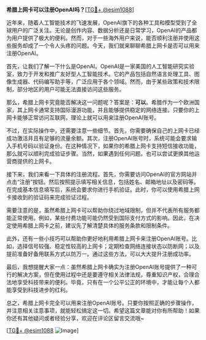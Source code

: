 **希腊上网卡可以注册OpenAI吗？**[[TG💪+ @esim1088](https://t.me/s/esim1088)]

近年来，随着人工智能技术的飞速发展，OpenAI旗下的各种工具和模型受到了全球用户的广泛关注。无论是创作内容、数据分析还是日常学习，OpenAI的产品都为用户提供了极大的便利。然而，对于一些海外用户来说，能否顺利注册并使用这些服务却成了一个令人头疼的问题。今天，我们就来聊聊希腊上网卡是否可以用来注册OpenAI。

首先，让我们了解一下什么是OpenAI。OpenAI是一家美国的人工智能研究实验室，致力于开发和推广友好型人工智能技术。它的产品包括自然语言处理工具、图像生成器、代码编写助手等，广泛应用于各个领域。然而，由于某些政策和技术限制，部分地区的用户可能无法直接访问这些服务。

那么，希腊上网卡究竟能否解决这一问题呢？答案是：**可以**。希腊作为一个欧洲国家，其上网卡通常支持国际漫游功能，并且能够提供稳定的网络连接。只要你的上网卡能够正常访问互联网，理论上就可以用来注册OpenAI账号。

不过，在实际操作中，还需要注意一些细节。首先，你需要确保自己的上网卡已经成功激活并且有足够的流量余额。其次，注册OpenAI账号时，系统可能会要求输入手机号码以验证身份。在这种情况下，如果你的希腊上网卡支持短信接收功能，那么就可以顺利完成验证步骤。当然，如果遇到任何问题，也可以尝试更换其他运营商提供的上网卡。

接下来，我们来看一下具体的注册流程。首先，你需要访问OpenAI的官方网站并点击“注册”按钮。然后按照提示填写相关信息，包括姓名、邮箱地址以及密码等。在完成基本信息填写后，系统会要求你进行手机验证。此时，你可以使用希腊上网卡接收到的验证码来完成验证过程。

需要注意的是，虽然希腊上网卡可以帮助你绕过地域限制，但并不代表所有服务都能正常使用。例如，某些付费功能可能仍然受到国际支付方式的影响。因此，在决定使用希腊上网卡之前，建议先了解清楚具体的服务条款和限制条件。

此外，还有一些小技巧可以帮助你更好地利用希腊上网卡来注册OpenAI账号。比如，选择信号较强、稳定性较高的上网卡；定期检查网络连接状态以防断网；以及提前准备好备用联系方式以防万一。通过这些方法，可以大大提升注册成功率。

最后，我想提醒大家一点：虽然希腊上网卡确实为注册OpenAI账号提供了一种可行的解决方案，但在使用过程中还是要遵守相关法律法规，尊重知识产权，合理合法地享受科技带来的便利。毕竟，只有在一个公平公正的环境中，才能让每个人都能享受到科技进步的红利。

总之，希腊上网卡完全可以用来注册OpenAI账号。只要你按照正确的步骤操作，并注意相关注意事项，就能轻松搞定这一切。希望这篇文章能对你有所帮助！如果你还有其他疑问或者经验分享，欢迎在评论区留言交流哦~

[[TG💪+ @esim1088](https://t.me/s/esim1088) ![Image](https://i.postimg.cc/4NQfJmqS/Snipaste-2025-05-13-00-14-12.png)]